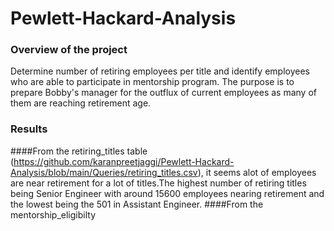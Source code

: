 # Pewlett-Hackard-Analysis
### Overview of the project
Determine number of retiring employees per title and identify employees who are able to participate in mentorship program. The purpose is to prepare Bobby's manager for the outflux of current employees as many of them are reaching retirement age.
### Results
####From the retiring_titles table (https://github.com/karanpreetjaggi/Pewlett-Hackard-Analysis/blob/main/Queries/retiring_titles.csv), 
it seems alot of employees are near retirement for a lot of titles.The highest number of retiring titles being Senior Engineer with around 15600 employees nearing retirement and the lowest being the 501 in Assistant Engineer.
####From the mentorship_eligibilty

